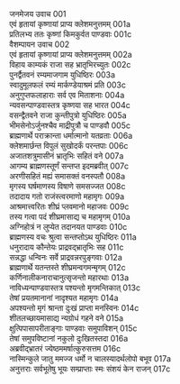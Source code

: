 जनमेजय उवाच	001  
एवं हृतायां कृष्णायां प्राप्य क्लेशमनुत्तमम्	001a  
प्रतिलभ्य ततः कृष्णां किमकुर्वत पाण्डवाः	001c  
वैशम्पायन उवाच	002  
एवं हृतायां कृष्णायां प्राप्य क्लेशमनुत्तमम्	002a  
विहाय काम्यकं राजा सह भ्रातृभिरच्युतः	002c  
पुनर्द्वैतवनं रम्यमाजगाम युधिष्ठिरः	003a  
स्वादुमूलफलं रम्यं मार्कण्डेयाश्रमं प्रति	003c  
अनुगुप्तफलाहाराः सर्व एव मिताशनाः	004a  
न्यवसन्पाण्डवास्तत्र कृष्णया सह भारत	004c  
वसन्द्वैतवने राजा कुन्तीपुत्रो युधिष्ठिरः	005a  
भीमसेनोऽर्जुनश्चैव माद्रीपुत्रौ च पाण्डवौ	005c  
ब्राह्मणार्थे पराक्रान्ता धर्मात्मानो यतव्रताः	006a  
क्लेशमार्छन्त विपुलं सुखोदर्कं परन्तपाः	006c  
अजातशत्रुमासीनं भ्रातृभिः सहितं वने	007a  
आगम्य ब्राह्मणस्तूर्णं सन्तप्त इदमब्रवीत्	007c  
अरणीसहितं मह्यं समासक्तं वनस्पतौ	008a  
मृगस्य घर्षमाणस्य विषाणे समसज्जत	008c  
तदादाय गतो राजंस्त्वरमाणो महामृगः	009a  
आश्रमात्त्वरितः शीघ्रं प्लवमानो महाजवः	009c  
तस्य गत्वा पदं शीघ्रमासाद्य च महामृगम्	010a  
अग्निहोत्रं न लुप्येत तदानयत पाण्डवाः	010c  
ब्राह्मणस्य वचः श्रुत्वा सन्तप्तोऽथ युधिष्ठिरः	011a  
धनुरादाय कौन्तेयः प्राद्रवद्भ्रातृभिः सह	011c  
सन्नद्धा धन्विनः सर्वे प्राद्रवन्नरपुङ्गवाः	012a  
ब्राह्मणार्थे यतन्तस्ते शीघ्रमन्वगमन्मृगम्	012c  
कर्णिनालीकनाराचानुत्सृजन्तो महारथाः	013a  
नाविध्यन्पाण्डवास्तत्र पश्यन्तो मृगमन्तिकात्	013c  
तेषां प्रयतमानानां नादृश्यत महामृगः	014a  
अपश्यन्तो मृगं श्रान्ता दुःखं प्राप्ता मनस्विनः	014c  
शीतलच्छायमासाद्य न्यग्रोधं गहने वने	015a  
क्षुत्पिपासापरीताङ्गाः पाण्डवाः समुपाविशन्	015c  
तेषां समुपविष्टानां नकुलो दुःखितस्तदा	016a  
अब्रवीद्भ्रातरं ज्येष्ठममर्षात्कुरुसत्तम	016c  
नास्मिन्कुले जातु ममज्ज धर्मो न चालस्यादर्थलोपो बभूव	017a  
अनुत्तराः सर्वभूतेषु भूयः सम्प्राप्ताः स्मः संशयं केन राजन्	017c  
